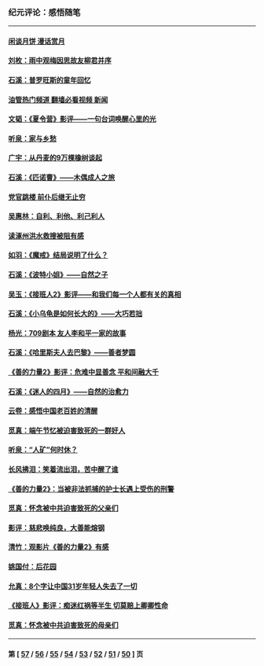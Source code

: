 ### 纪元评论：感悟随笔
---
#### [闲谈月饼 漫话赏月](../../pages/nsc1035/n14084548.md?10040330) 
#### [刘枚：雨中观梅因思故友柳君并序](../../pages/nsc1035/n14084198.md?10040330) 
#### [石溪：普罗旺斯的童年回忆](../../pages/nsc1035/n14079638.md?10040330) 
#### [油管热门频道 翻墙必看视频 新闻](ok?10040330)
#### [文韬：《夏令营》影评——一句台词唤醒心里的光](../../pages/nsc1035/n14079107.md?10040330) 
#### [听泉：家与乡愁](../../pages/nsc1035/n14068482.md?10040330) 
#### [广宇：从丹麦的9万棵橡树谈起](../../pages/nsc1035/n14061428.md?10040330) 
#### [石溪：《匹诺曹》——木偶成人之旅](../../pages/nsc1035/n14061424.md?10040330) 
#### [党官跳楼 前仆后继无止穷](../../pages/nsc1035/n14058175.md?10040330) 
#### [吴惠林：自利、利他、利己利人](../../pages/nsc1035/n14052459.md?10040330) 
#### [读涿州洪水救搜被阻有感](../../pages/nsc1035/n14049641.md?10040330) 
#### [如羽：《魔戒》结局说明了什么？](../../pages/nsc1035/n14048860.md?10040330) 
#### [石溪：《波特小姐》——自然之子](../../pages/nsc1035/n14048291.md?10040330) 
#### [吴玉：《接班人2》影评——和我们每一个人都有关的真相](../../pages/nsc1035/n14041114.md?10040330) 
#### [石溪：《小乌龟是如何长大的》——大巧若拙](../../pages/nsc1035/n14037479.md?10040330) 
#### [杨光：709剧本 友人李和平一家的故事](../../pages/nsc1035/n14032047.md?10040330) 
#### [石溪：《哈里斯夫人去巴黎》——善者梦圆](../../pages/nsc1035/n14031778.md?10040330) 
#### [《善的力量2》影评：危难中显善念 平和间融大千](../../pages/nsc1035/n14028390.md?10040330) 
#### [石溪：《迷人的四月》——自然的治愈力](../../pages/nsc1035/n14027049.md?10040330) 
#### [云卷：感悟中国老百姓的清醒](../../pages/nsc1035/n14025152.md?10040330) 
#### [觅真：端午节忆被迫害致死的一群好人](../../pages/nsc1035/n14020985.md?10040330) 
#### [听泉：“人矿”何时休？](../../pages/nsc1035/n14016609.md?10040330) 
#### [长风拂泪：笑着流出泪，苦中醒了谁](../../pages/nsc1035/n14016469.md?10040330) 
#### [《善的力量2》：当被非法抓捕的护士长遇上受伤的刑警](../../pages/nsc1035/n14015561.md?10040330) 
#### [觅真：怀念被中共迫害致死的父亲们](../../pages/nsc1035/n14014258.md?10040330) 
#### [影评：慈悲唤纯良，大善能熔钢](../../pages/nsc1035/n14010867.md?10040330) 
#### [清竹：观影片《善的力量2》有感](../../pages/nsc1035/n14010015.md?10040330) 
#### [姚国付：后花园](../../pages/nsc1035/n14005301.md?10040330) 
#### [允真：8个字让中国31岁年轻人失去了一切](../../pages/nsc1035/n13999093.md?10040330) 
#### [《接班人》影评：痴迷红祸等半生 切莫赔上卿卿性命](../../pages/nsc1035/n13998676.md?10040330) 
#### [觅真：怀念被中共迫害致死的母亲们](../../pages/nsc1035/n13997271.md?10040330) 

---
#### 第 [ [57](./57.md?10040330) / [56](./56.md?10040330) / [55](./55.md?10040330) / [54](./54.md?10040330) / [53](./53.md?10040330) / [52](./52.md?10040330) / [51](./51.md?10040330) / [50](./50.md?10040330) ] 页

